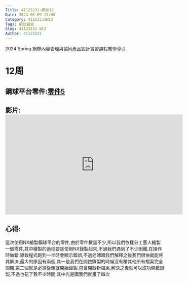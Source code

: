 ```yaml
---
Title: 41123231-網誌12
Date: 2024-05-09 11:00
Category: 41123231W12
Tags: 網誌編寫
Slug: 41123231 W12
Author: 41123231
---
```


2024 Spring 網際內容管理與協同產品設計實習課程教學導引.

<!-- PELICAN_END_SUMMARY -->

# 12周
## 鋼球平台零件:[零件5](https://nfuedu-my.sharepoint.com/:u:/g/personal/41123231_nfu_edu_tw/EdrgP_fseWRLiOyi52_G4PgB0HVyHoYQsYSMtx_ciWnsBg)
## 影片:<iframe width="560" height="315" src="https://www.youtube.com/embed/WEg4ZGmhEZ0?si=R8WX-eZRQOlHtE6b" title="YouTube video player" frameborder="0" allow="accelerometer; autoplay; clipboard-write; encrypted-media; gyroscope; picture-in-picture; web-share" referrerpolicy="strict-origin-when-cross-origin" allowfullscreen></iframe>
## 心得:
這次使用NX繪製鋼球平台的零件,由於零件數量不少,所以我們依樣分工藝人繪製一個零件,其中繪製的過程要是使用NX錄製起來,不過我們遇到了不少困難,在操作時做錯,導致程式跑到一半時會顯示錯誤,不過老師跟我們解釋之後我們很快就能將其解決,最大的原因有兩個,其一是我們在開啟錄製的時候沒有槍其他所有檔案完全關閉,第二個就是必須從頭就開始錄製,包含開啟新檔案,解決之後就可以成功開啟錄製,不過也花了我不少時間,其中光是圖我們就畫了四次